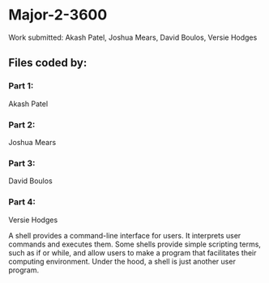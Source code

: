 # Major-2-3600
Work submitted: Akash Patel, Joshua Mears, David Boulos, Versie Hodges

## Files coded by:
### Part 1:
Akash Patel

### Part 2:
Joshua Mears

### Part 3:
David Boulos

### Part 4:
Versie Hodges


A shell provides a command-line interface for users. It interprets user commands and executes them. Some shells provide simple scripting terms, such as if or while, and allow users to make a program that facilitates their computing environment. Under the hood, a shell is just another user program.
